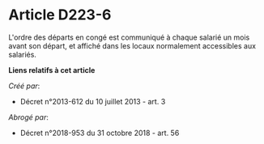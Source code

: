 # Article D223-6

L'ordre des départs en congé est communiqué à chaque salarié un mois avant son départ, et affiché dans les locaux normalement
accessibles aux salariés.

**Liens relatifs à cet article**

_Créé par_:

  - Décret n°2013-612 du 10 juillet 2013 - art. 3

_Abrogé par_:

  - Décret n°2018-953 du 31 octobre 2018 - art. 56
